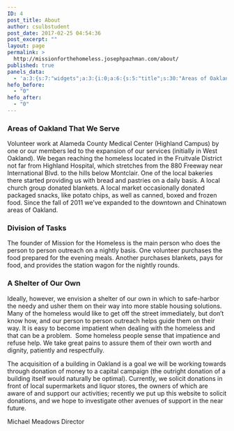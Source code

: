 ```yaml
---
ID: 4
post_title: About
author: csulbstudent
post_date: 2017-02-25 04:54:36
post_excerpt: ""
layout: page
permalink: >
  http://missionforthehomeless.josephpazhman.com/about/
published: true
panels_data:
  - 'a:3:{s:7:"widgets";a:3:{i:0;a:6:{s:5:"title";s:30:"Areas of Oakland That We Serve";s:4:"text";s:722:"<p><span style="color: #000000;">Volunteer work at Alameda County Medical Center (Highland Campus) by one or our members led to the expansion of our services (initially in West Oakland). We began reaching the homeless located in the Fruitvale District not far from Highland Hospital, which stretches from the 880 Freeway near International Blvd. to the hills below Montclair. One of the local bakeries there started providing us with bread and pastries on a daily basis. A local church group donated blankets. A local market occasionally donated packaged snacks, like potato chips, as well as canned, boxed and frozen food. Since the fall of 2011 we’ve expanded to the downtown and Chinatown areas of Oakland.</span></p>";s:20:"text_selected_editor";s:7:"tinymce";s:5:"autop";b:1;s:12:"_sow_form_id";s:13:"58cc2e61089fd";s:11:"panels_info";a:6:{s:5:"class";s:31:"SiteOrigin_Widget_Editor_Widget";s:4:"grid";i:0;s:4:"cell";i:0;s:2:"id";i:0;s:9:"widget_id";s:36:"fdb52cc1-b4f0-43fe-9e63-236c7f482d36";s:5:"style";a:2:{s:27:"background_image_attachment";b:0;s:18:"background_display";s:4:"tile";}}}i:1;a:6:{s:5:"title";s:17:"Division of Tasks";s:4:"text";s:324:"<p><span style="color: #000000;">The founder of Mission for the Homeless is the main person who does the person to person outreach on a nightly basis. One volunteer purchases the food prepared for the evening meals. Another purchases blankets, pays for food, and provides the station wagon for the nightly rounds.</span></p>";s:20:"text_selected_editor";s:7:"tinymce";s:5:"autop";b:1;s:12:"_sow_form_id";s:13:"58cc2e5e217b8";s:11:"panels_info";a:6:{s:5:"class";s:31:"SiteOrigin_Widget_Editor_Widget";s:4:"grid";i:0;s:4:"cell";i:0;s:2:"id";i:1;s:9:"widget_id";s:36:"fdb52cc1-b4f0-43fe-9e63-236c7f482d36";s:5:"style";a:2:{s:27:"background_image_attachment";b:0;s:18:"background_display";s:4:"tile";}}}i:2;a:6:{s:5:"title";s:20:"A Shelter of Our Own";s:4:"text";s:1214:"<p><span style="color: #000000;">Ideally, however, we envision a shelter of our own in which to safe-harbor the needy and usher them on their way into more stable housing solutions. Many of the homeless would like to get off the street immediately, but don’t know how, and our person to person outreach helps guide them on their way. It is easy to become impatient when dealing with the homeless and that can be a problem.  Some homeless people sense that impatience and refuse help. We take great pains to assure them of their own worth and dignity, patiently and respectfully.</span></p><p><span style="color: #000000;">The acquisition of a building in Oakland is a goal we will be working towards through donation of money to a capital campaign (the outright donation of a building itself would naturally be optimal). Currently, we solicit donations in front of local supermarkets and liquor stores, the owners of which are aware of and support our activities; recently we put up this website to solicit donations, and we hope to investigate other avenues of support in the near future.</span></p><p><span style="color: #000000;">Michael Meadows</span><br /><span style="color: #000000;"> Director</span></p>";s:20:"text_selected_editor";s:7:"tinymce";s:5:"autop";b:1;s:12:"_sow_form_id";s:13:"58cc2e5d5ac99";s:11:"panels_info";a:6:{s:5:"class";s:31:"SiteOrigin_Widget_Editor_Widget";s:4:"grid";i:0;s:4:"cell";i:0;s:2:"id";i:2;s:9:"widget_id";s:36:"fdb52cc1-b4f0-43fe-9e63-236c7f482d36";s:5:"style";a:2:{s:27:"background_image_attachment";b:0;s:18:"background_display";s:4:"tile";}}}}s:5:"grids";a:1:{i:0;a:2:{s:5:"cells";i:1;s:5:"style";a:2:{s:13:"bottom_margin";s:5:"-30px";s:18:"background_display";s:4:"tile";}}}s:10:"grid_cells";a:1:{i:0;a:2:{s:4:"grid";i:0;s:6:"weight";i:1;}}}'
hefo_before:
  - "0"
hefo_after:
  - "0"
---
```

<h3 class="widget-title">Areas of Oakland That We Serve</h3>
Volunteer work at Alameda County Medical Center (Highland Campus) by one or our members led to the expansion of our services (initially in West Oakland). We began reaching the homeless located in the Fruitvale District not far from Highland Hospital, which stretches from the 880 Freeway near International Blvd. to the hills below Montclair. One of the local bakeries there started providing us with bread and pastries on a daily basis. A local church group donated blankets. A local market occasionally donated packaged snacks, like potato chips, as well as canned, boxed and frozen food. Since the fall of 2011 we’ve expanded to the downtown and Chinatown areas of Oakland.
<h3 class="widget-title">Division of Tasks</h3>
The founder of Mission for the Homeless is the main person who does the person to person outreach on a nightly basis. One volunteer purchases the food prepared for the evening meals. Another purchases blankets, pays for food, and provides the station wagon for the nightly rounds.
<h3 class="widget-title">A Shelter of Our Own</h3>
Ideally, however, we envision a shelter of our own in which to safe-harbor the needy and usher them on their way into more stable housing solutions. Many of the homeless would like to get off the street immediately, but don’t know how, and our person to person outreach helps guide them on their way. It is easy to become impatient when dealing with the homeless and that can be a problem.  Some homeless people sense that impatience and refuse help. We take great pains to assure them of their own worth and dignity, patiently and respectfully.

The acquisition of a building in Oakland is a goal we will be working towards through donation of money to a capital campaign (the outright donation of a building itself would naturally be optimal). Currently, we solicit donations in front of local supermarkets and liquor stores, the owners of which are aware of and support our activities; recently we put up this website to solicit donations, and we hope to investigate other avenues of support in the near future.

Michael Meadows
Director